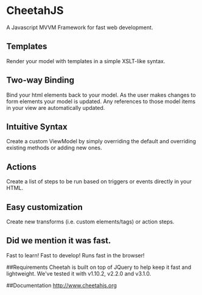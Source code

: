 # CheetahJS
A Javascript MVVM Framework for fast web development.

## Templates
Render your model with templates in a simple XSLT-like syntax.

## Two-way Binding
Bind your html elements back to your model. As the user makes changes to form elements your model is updated. Any references to those model items in your view are automatically updated.

## Intuitive Syntax
Create a custom ViewModel by simply overriding the default and overriding existing methods or adding new ones.

## Actions
Create a list of steps to be run based on triggers or events directly in your HTML.

## Easy customization
Create new transforms (i.e. custom elements/tags) or action steps.

## Did we mention it was fast.
Fast to learn! Fast to develop! Runs fast in the browser!

##Requirements
Cheetah is built on top of JQuery to help keep it fast and lightweight. We've tested it with v1.10.2, v2.2.0 and v3.1.0.

##Documentation
http://www.cheetahjs.org

